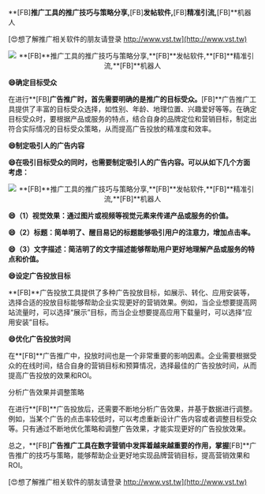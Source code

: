 **[FB]**推广工具的推广技巧与策略分享,**[FB]**发帖软件,**[FB]**精准引流,**[FB]**机器人

[😍想了解推广相关软件的朋友请登录 http://www.vst.tw](http://www.vst.tw)

 <center><img src="https://vst.tw/MP4/tuiguang/png/2.png" alt="**[FB]**推广工具的推广技巧与策略分享,**[FB]**发帖软件,**[FB]**精准引流,**[FB]**机器人"></center>

**😄确定目标受众**

在进行**[FB]**广告推广时，首先需要明确的是推广的目标受众。**[FB]**广告推广工具提供了丰富的目标受众选择，如性别、年龄、地理位置、兴趣爱好等等。在确定目标受众时，要根据产品或服务的特点，结合自身的品牌定位和营销目标，制定出符合实际情况的目标受众策略，从而提高广告投放的精准度和效率。

**😄制定吸引人的广告内容**

**😄在吸引目标受众的同时，也需要制定吸引人的广告内容。可以从如下几个方面考虑：**

 <center><img src="https://vst.tw/MP4/tuiguang/png/4.png" alt="**[FB]**推广工具的推广技巧与策略分享,**[FB]**发帖软件,**[FB]**精准引流,**[FB]**机器人"></center>

**😄（1）视觉效果：通过图片或视频等视觉元素来传递产品或服务的价值。**

**😄（2）标题：简单明了、醒目易记的标题能够吸引用户的注意力，增加点击率。**

**😄（3）文字描述：简洁明了的文字描述能够帮助用户更好地理解产品或服务的特点和价值。**

**😄设定广告投放目标**

**[FB]**广告投放工具提供了多种广告投放目标，如展示、转化、应用安装等，选择合适的投放目标能够帮助企业实现更好的营销效果。例如，当企业想要提高网站流量时，可以选择“展示”目标，而当企业想要提高应用下载量时，可以选择“应用安装”目标。

**😄优化广告投放时间**

在**[FB]**广告推广中，投放时间也是一个非常重要的影响因素。企业需要根据受众的在线时间，结合自身的营销目标和预算情况，选择最佳的广告投放时间，从而提高广告投放的效果和ROI。

分析广告效果并调整策略

在进行**[FB]**广告投放后，还需要不断地分析广告效果，并基于数据进行调整。例如，当某个广告的点击率较低时，可以考虑重新设计广告内容或者调整目标受众等。只有通过不断地优化策略和调整广告效果，才能实现更好的广告投放效果。

总之，**[FB]**广告推广工具在数字营销中发挥着越来越重要的作用，掌握**[FB]**广告推广的技巧与策略，能够帮助企业更好地实现品牌营销目标，提高营销效果和ROI。

[😍想了解推广相关软件的朋友请登录 http://www.vst.tw](http://www.vst.tw)




